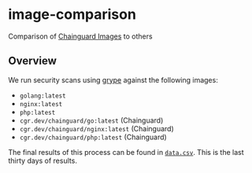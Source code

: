# image-comparison

Comparison of [Chainguard Images](https://github.com/chainguard-images)
to others

## Overview

We run security scans using [grype]([https://github.com/aquasecurity/trivy](https://github.com/anchore/grype))
against the following images:

- `golang:latest`
- `nginx:latest`
- `php:latest`
- `cgr.dev/chainguard/go:latest` (Chainguard)
- `cgr.dev/chainguard/nginx:latest` (Chainguard)
- `cgr.dev/chainguard/php:latest` (Chainguard)

The final results of this process can be found in [`data.csv`](./data.csv).
This is the last thirty days of results.
